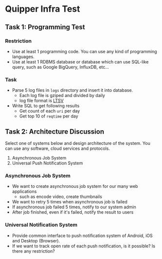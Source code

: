 # Quipper Infra Test

## Task 1: Programming Test

### Restriction

- Use at least 1 programming code. You can use any kind of programming languages.
- Use at least 1 RDBMS database or database which can use SQL-like query, such as Google BigQuery, InfluxDB, etc...

### Task

- Parse 5 log files in `logs` directory and insert it into database.
  - Each log file is gziped and divided by daily
  - log file format is [LTSV](http://ltsv.org/)
- Write SQL to get following results
  - Get count of each `uri` per day
  - Get top 10 of `reqtime` per day

## Task 2: Architecture Discussion

Select one of systems below and design architecture of the system.
You can use any software, cloud services and protocols.

1. Asynchronous Job System
2. Universal Push Notification System

### Asynchronous Job System

- We want to create asynchronous job system for our many web applications
  - such as encode video, create thumbnails
- We want to retry 5 times when asynchronous job is failed
- If asynchronous job failed 5 times, notify to our system admin
- After job finished, even if it's failed, notify the result to users

### Universal Notification System

- Provide common interface to push notification system of Android, iOS and Desktop (Browser).
- If we want to track open rate of each push notification, is it possible? Is there any restriction?
